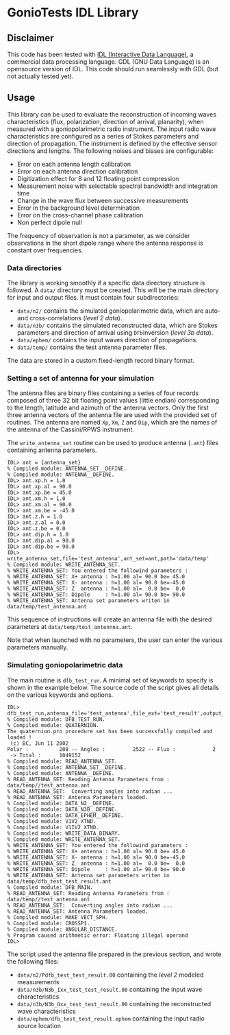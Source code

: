 # GonioTests IDL Library

## Disclaimer

This code has been tested with [IDL (Interactive Data Language)](http://www.harrisgeospatial.com/ProductsandSolutions/GeospatialProducts/IDL.aspx), 
a commercial data processing language. GDL (GNU Data Language) is an opensource version of IDL. 
This code should run seamlessly with GDL (but not actually tested yet).

## Usage

This library can be used to evaluate the reconstruction of incoming waves 
characteristics (flux, polarization, direction of arrival, planarity), when
measured with a goniopolarimetric radio instrument. The input radio wave 
characteristics are configured as a series of Stokes parameters and direction
of propagation. The instrument is defined by the effective sensor directions 
and lengths. The following noises and biases are configurable:
* Error on each antenna length calibration
* Error on each antenna direction calibration
* Digitization effect for 8 and 12 floating point compression
* Measurement noise with selectable spectral bandwidth and integration time
* Change in the wave flux between successive measurements
* Error in the background level determination
* Error on the cross-channel phase calibration
* Non perfect dipole null

The frequency of observation is not a parameter, as we consider observations in
the short dipole range where the antenna response is constant over frequencies.

### Data directories

The library is working smoothly if a specific data directory structure is 
followed. A `data/` directory must be created. This will be the main directory
for input and output files. It must contain four subdirectories:

* `data/n2/`  contains the simulated goniopolarimetric data, which are auto- 
and cross-correlations (*level 2 data*).  
* `data/n3b/` contains the simulated reconstructed data, which are Stokes 
parameters and direction of arrival using `DFb`inversion (*level 3b data*).  
* `data/ephem/` contains the input waves direction of propagations.  
* `data/temp/` contains the test antenna parameter files. 

The data are stored in a custom fixed-length record binary format. 
 
### Setting a set of antenna for your simulation

The antenna files are binary files containing 
a series of four records composed of three 32 bit floating point values (little 
endian) corresponding to the length, latitude and azimuth of the antenna 
vectors. Only the first three antenna vectors of the antenna file are used with 
the provided set of routines. The antenna are named `Xp`, `Xm`, `Z` and `Dip`, 
which are the names of the antenna of the Cassini/RPWS instrument. 

The `write_antenna_set` routine can be used to produce antenna (`.ant`) files 
containing antenna parameters. 

```idl
IDL> ant = {antenna_set}
% Compiled module: ANTENNA_SET__DEFINE.
% Compiled module: ANTENNA__DEFINE.
IDL> ant.xp.h = 1.0
IDL> ant.xp.al = 90.0
IDL> ant.xp.be = 45.0
IDL> ant.xm.h = 1.0
IDL> ant.xm.al = 90.0
IDL> ant.xm.be = -45.0
IDL> ant.z.h = 1.0
IDL> ant.z.al = 0.0
IDL> ant.z.be = 0.0
IDL> ant.dip.h = 1.0
IDL> ant.dip.al = 90.0
IDL> ant.dip.be = 90.0
IDL> write_antenna_set,file='test_antenna',ant_set=ant,path='data/temp'
% Compiled module: WRITE_ANTENNA_SET.
% WRITE_ANTENNA_SET: You entered the followind parameters : 
% WRITE_ANTENNA_SET: X+ antenna : h=1.00 al= 90.0 be= 45.0
% WRITE_ANTENNA_SET: X- antenna : h=1.00 al= 90.0 be=-45.0
% WRITE_ANTENNA_SET: Z  antenna : h=1.00 al=  0.0 be=  0.0
% WRITE_ANTENNA_SET: Dipole     : h=1.00 al= 90.0 be= 90.0
% WRITE_ANTENNA_SET: Antenna set parameters writen in data/temp/test_antenna.ant
```
This sequence of instructions will create an antenna file with the desired 
parameters at `data/temp/test_antennna.ant`.

Note that when launched with no parameters, the user can enter the various 
parameters manually.

### Simulating goniopolarimetric data 

The main routine is `dfb_test_run`. A minimal set of keywords to specify is 
shown in the example below. The source code of the script gives all details 
on the various keywords and options.

```idl
IDL> dfb_test_run,antenna_file='test_antenna',file_ext='test_result',output_path='data/'
% Compiled module: DFB_TEST_RUN.
% Compiled module: QUATERNION.
The quaternion.pro procedure set has been successfully compiled and loaded ! 
 (c) BC, Jun 11 2002
Polar :          208 -- Angles :         2522 -- Flux :            2
 -> Total :      1049152
% Compiled module: READ_ANTENNA_SET.
% Compiled module: ANTENNA_SET__DEFINE.
% Compiled module: ANTENNA__DEFINE.
% READ_ANTENNA_SET: Reading Antenna Parameters from : data/temp//test_antenna.ant
% READ_ANTENNA_SET:  Converting angles into radian ...
% READ_ANTENNA_SET: Antenna Parameters loaded.
% Compiled module: DATA_N2__DEFINE.
% Compiled module: DATA_N3B__DEFINE.
% Compiled module: DATA_EPHEM__DEFINE.
% Compiled module: V1V2_XTND.
% Compiled module: V1IV2_XTND.
% Compiled module: WRITE_DATA_BINARY.
% Compiled module: WRITE_ANTENNA_SET.
% WRITE_ANTENNA_SET: You entered the followind parameters : 
% WRITE_ANTENNA_SET: X+ antenna : h=1.00 al= 90.0 be= 45.0
% WRITE_ANTENNA_SET: X- antenna : h=1.00 al= 90.0 be=-45.0
% WRITE_ANTENNA_SET: Z  antenna : h=1.00 al=  0.0 be=  0.0
% WRITE_ANTENNA_SET: Dipole     : h=1.00 al= 90.0 be= 90.0
% WRITE_ANTENNA_SET: Antenna set parameters writen in data/temp/dfb_test_test_result.ant
% Compiled module: DFB_MAIN.
% READ_ANTENNA_SET: Reading Antenna Parameters from : data/temp//test_antenna.ant
% READ_ANTENNA_SET:  Converting angles into radian ...
% READ_ANTENNA_SET: Antenna Parameters loaded.
% Compiled module: MAKE_VECT_SPH.
% Compiled module: CROSSP1.
% Compiled module: ANGULAR_DISTANCE.
% Program caused arithmetic error: Floating illegal operand
IDL> 
```
The script used the antenna file prepared in the previous section, and wrote 
the following files:

* `data/n2/Pdfb_test_test_result.00` containing the *level 2* modeled measurements
* `data/n3b/N3b_Ixx_test_test_result.00` containing the input wave characteristics
* `data/n3b/N3b_Oxx_test_test_result.00` containing the reconstructed wave characteristics
* `data/ephem/dfb_test_test_result.ephem` containing the input radio source location
